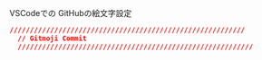 <!--
title:   VSCodeでの GitHubの絵文字設定
tags:    GitHub,gitmoji,絵文字
id:      82adf21c0cf1d8681c81
private: true
-->

VSCodeでの
GitHubの絵文字設定



```settings.json
//////////////////////////////////////////////////////////
  // Gitmoji Commit
  //////////////////////////////////////////////////////////



```
